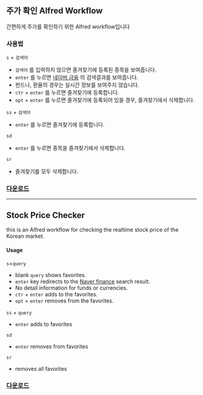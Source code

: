 ## 주가 확인 Alfred Workflow

간편하게 주가를 확인하기 위한 Alfred workflow입니다

### 사용법

`s` + `검색어`

- `검색어` 를 입력하지 않으면 즐겨찾기에 등록된 종목을 보여줍니다.
- `enter` 를 누르면 [네이버 금융](http://finance.naver.com/) 의 검색결과를 보여줍니다.
- 펀드나, 환율의 경우는 실시간 정보를 보여주지 않습니다.
- `ctr` + `enter` 를 누르면 즐겨찾기에 등록합니다.
- `opt` + `enter` 를 누르면 즐겨찾기에 등록되어 있을 경우, 즐겨찾기에서 삭제합니다.

`ss` + `검색어`

- `enter` 를 누르면 즐겨찾기에 등록합니다.

`sd`

- `enter` 를 누르면 종목을 즐겨찾기에서 삭제합니다.

`sr`

- 즐겨찾기를 모두 삭제합니다.


### [다운로드]()

-------------

## Stock Price Checker

this is an Alfred workflow for checking the realtime stock price of the Korean market.

#### Usage

`s`+`query`

- blank `query` shows favorites.
- `enter` key redirects to the [Naver finance](http://finance.naver.com/) search result.
- No detail information for funds or currencies.
- `ctr` + `enter` adds to the favorites.
- `opt` + `enter` removes from the favorites.

`ss` + `query`

- `enter` adds to favorites

`sd`

- `enter` removes from favorites

`sr`

- removes all favorites


### [다운로드]()
